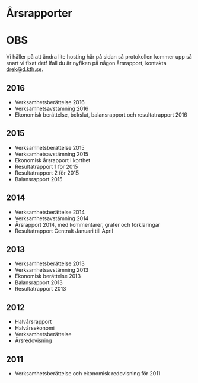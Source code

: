 Årsrapporter
============

# OBS
Vi håller på att ändra lite hosting här på sidan så protokollen kommer upp så snart vi fixat det! Ifall du är nyfiken på någon årsrapport, kontakta drek@d.kth.se.

## 2016
-   Verksamhetsberättelse 2016
-   Verksamhetsavstämning 2016
-   Ekonomisk berättelse, bokslut, balansrapport och resultatrapport 2016

## 2015
-   Verksamhetsberättelse 2015
-   Verksamhetsavstämning 2015
-   Ekonomisk årsrapport i korthet
-   Resultatrapport 1 för 2015
-   Resultatrapport 2 för 2015
-   Balansrapport 2015

## 2014
-   Verksamhetsberättelse 2014
-   Verksamhetsavstämning 2014
-   Årsrapport 2014, med kommentarer, grafer och förklaringar
-   Resultatrapport Centralt Januari till April

## 2013
-   Verksamhetsberättelse 2013
-   Verksamhetsavstämning 2013
-   Ekonomisk berättelse 2013
-   Balansrapport 2013
-   Resultatrapport 2013

## 2012
-   Halvårsrapport
-   Halvårsekonomi
-   Verksamhetsberättelse
-   Årsredovisning

## 2011
-   Verksamhetsberättelse och ekonomisk redovisning för 2011

